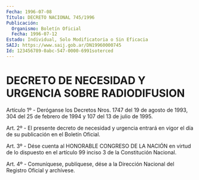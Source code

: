 ```yaml
---
Fecha: 1996-07-08
Título: DECRETO NACIONAL 745/1996
Publicación:
  Organismo: Boletín Oficial
  Fecha: 1996-07-12
Estado: Individual, Solo Modificatoria o Sin Eficacia
SAIJ: https://www.saij.gob.ar/DN19960000745
Id: 123456789-0abc-547-0000-6991soterced
---
```

# DECRETO DE NECESIDAD Y URGENCIA SOBRE RADIODIFUSION

<a id="1"></a>
Artículo 1º - Deróganse los Decretos Nros. 1747 del 19 de agosto de 1993, 304 del 25 de febrero de 1994 y 107 del 13 de julio de 1995.

<a id="2"></a>
Art. 2º - El presente decreto de necesidad y urgencia entrará en vigor el día de su publicación en el Boletín Oficial.

<a id="3"></a>
Art. 3º - Dése cuenta al HONORABLE CONGRESO DE LA NACIÓN en virtud de lo dispuesto en el artículo 99 inciso 3 de la Constitución Nacional.

<a id="4"></a>
Art. 4º - Comuníquese, publíquese, dése a la Dirección Nacional del Registro Oficial y archívese.